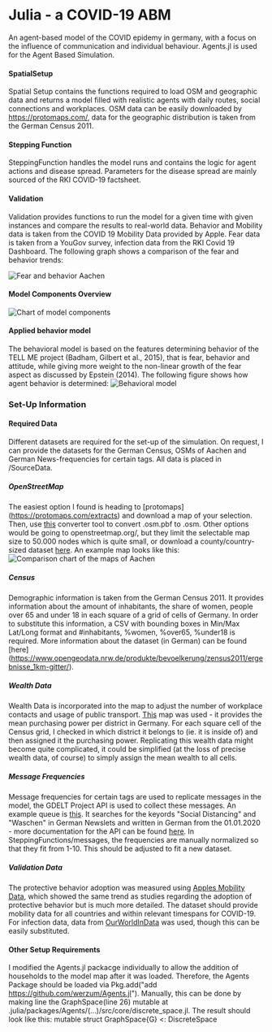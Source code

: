 # Julia - a COVID-19 ABM

An agent-based model of the COVID epidemy in germany, with a focus on the influence of communication and individual behaviour. Agents.jl is used for the Agent Based Simulation.

#### SpatialSetup 
Spatial Setup contains the functions required to load OSM and geographic data and returns a model filled with realistic agents with daily routes, social connections and workplaces. OSM data can be easily downloaded by https://protomaps.com/, data for the geographic distribution is taken from the German Census 2011.

#### Stepping Function
SteppingFunction handles the model runs and contains the logic for agent actions and disease spread. Parameters for the disease spread are mainly sourced of the RKI COVID-19 factsheet.

#### Validation
Validation provides functions to run the model for a given time with given instances and compare the results to real-world data. Behavior and Mobility data is taken from the COVID 19 Mobility Data provided by Apple. Fear data is taken from a YouGov survey, infection data from the RKI Covid 19 Dashboard.
The following graph shows a comparison of the fear and behavior trends:

![Fear and behavior Aachen](Graphics/Fear_behavior_h1.png?raw=true "Fear and behavior Aachen")

#### Model Components Overview
![Chart of model components](Graphics/ModelComponents.png?raw=true "Model Components Overview")

#### Applied behavior model
The behavioral model is based on the features determining behavior of the TELL ME project (Badham, Gilbert et al., 2015), that is fear, behavior and attitude, while giving more weight to the non-linear growth of the fear aspect as discussed by Epstein (2014). The following figure shows how agent behavior is determined:
![Behavioral model](Graphics/BehaviorModel.png?raw=true "Behavioral Model")

### Set-Up Information

#### Required Data
Different datasets are required for the set-up of the simulation. On request, I can provide the datasets for the German Census, OSMs of Aachen and German News-frequencies for certain tags. All data is placed in /SourceData.

##### OpenStreetMap
The easiest option I found is heading to [protomaps] (https://protomaps.com/extracts) and download a map of your selection. Then, use [this](https://wiki.openstreetmap.org/wiki/Osmconvert) converter tool to convert .osm.pbf to .osm. Other options would be going to openstreetmap.org/, but they limit the selectable map size to 50.000 nodes which is quite small, or download a county/country-sized dataset [here](https://download.geofabrik.de/).
An example map looks like this:
![Comparison chart of the maps of Aachen](Graphics/map_comparison.png?raw=true "Map Comparison")

##### Census
Demographic information is taken from the German Census 2011. It provides information about the amount of inhabitants, the share of women, people over 65 and under 18 in each square of a grid of cells of Germany. In order to substitute this information, a CSV with bounding boxes in Min/Max Lat/Long format and #inhabitants, %women, %over65, %under18 is required. More information about the dataset (in German) can be found [here] (https://www.opengeodata.nrw.de/produkte/bevoelkerung/zensus2011/ergebnisse_1km-gitter/).

##### Wealth Data
Wealth Data is incorporated into the map to adjust the number of workplace contacts and usage of public transport. [This](https://iw.carto.com/viz/71f414f4-ad68-4c60-aad8-0e4af400080c/public_map) map was used - it provides the mean purchasing power per district in Germany. For each square cell of the Census grid, I checked in which district it belongs to (ie. it is inside of) and then assigned it the purchasing power. Replicating this wealth data might become quite complicated, it could be simplified (at the loss of precise wealth data, of course) to simply assign the mean wealth to all cells.

##### Message Frequencies
Message frequencies for certain tags are used to replicate messages in the model, the GDELT Project API is used to collect these messages. An example queue is [this](https://api.gdeltproject.org/api/v2/doc/doc?query=(social%20distancing%20OR%20waschen%20OR%20tragen)%20%22covid%22&mode=timelinevolinfo&TIMELINESMOOTH=5&sourcecountry:germany&TIMERES=day&sourcelanguage:german&STARTDATETIME=20200101000000). It searches for the keyords "Social Distancing" and "Waschen" in German Newslets and written in German from the 01.01.2020 - more documentation for the API can be found [here](https://blog.gdeltproject.org/gdelt-doc-2-0-api-debuts/).
In SteppingFunctions/messages, the frequencies are manually normalized so that they fit from 1-10. This should be adjusted to fit a new dataset.

##### Validation Data
The protective behavior adoption was measured using [Apples Mobility Data](https://covid19.apple.com/mobility), which showed the same trend as studies regarding the adoption of protective behavior but is much more detailed. The dataset should provide mobility data for all countries and within relevant timespans for COVID-19.
For infection data, data from [OurWorldInData](https://ourworldindata.org/coronavirus-source-data) was used, though this can be easily substituted.

#### Other Setup Requirements
I modified the Agents.jl packacge individually to allow the addition of households to the model map after it was loaded. Therefore,
the Agents Package should be loaded via Pkg.add("add https://github.com/werzum/Agents.jl"). Manually, this can be done by making line the GraphSpace(line 26) mutable at .julia/packages/Agents/(...)/src/core/discrete_space.jl. The result should look like this: mutable struct GraphSpace{G} <: DiscreteSpace
